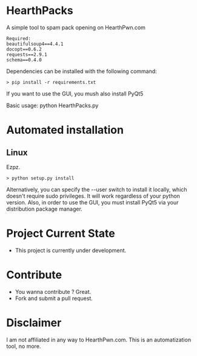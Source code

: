 HearthPacks
==============

A simple tool to spam pack opening on HearthPwn.com

```
Required:
beautifulsoup4==4.4.1
docopt==0.6.2
requests==2.9.1
schema==0.4.0
```

Dependencies can be installed with the following command:
```
> pip install -r requirements.txt
```

If you want to use the GUI, you mush also install PyQt5

Basic usage: python HearthPacks.py

Automated installation
==============

Linux
--------------

Ezpz.
```
> python setup.py install
```
Alternatively, you can specify the --user switch to install it locally, which doesn't require sudo privileges.
It will work regardless of your python version.
Also, in order to use the GUI, you must install PyQt5 via your distribution package manager.

Project Current State
==============

* This project is currently under development.

Contribute
==============

* You wanna contribute ? Great.
* Fork and submit a pull request.

Disclaimer
==============

I am not affiliated in any way to HearthPwn.com.
This is an automatization tool, no more.
